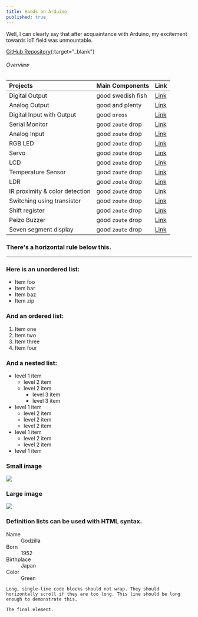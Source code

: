 ```yaml
---
title: Hands on Arduino
published: true
---
```


Well, I can clearly say that after acquaintance with Arduino, my excitement towards IoT field was unmountable.

[GitHub Repository](https://github.com/RanitPradhan/bi0s/tree/master/Arduino){:target="_blank"}


###### [](#header-4)Overview

| Projects                       | Main Components   | Link     |
|:-------------------------------|:------------------|:---------|
| Digital Output                 | good swedish fish | [Link]() |
| Analog Output                  | good and plenty   | [Link]() |
| Digital Input with Output      | good `oreos`      | [Link]() |
| Serial Monitor                 | good `zoute` drop | [Link]() |
| Analog Input                   | good `zoute` drop | [Link]() |
| RGB LED                        | good `zoute` drop | [Link]() |
| Servo                          | good `zoute` drop | [Link]() |
| LCD                            | good `zoute` drop | [Link]() |
| Temperature Sensor             | good `zoute` drop | [Link]() |
| LDR                            | good `zoute` drop | [Link]() |
| IR proximity & color detection | good `zoute` drop | [Link]() |
| Switching using transistor     | good `zoute` drop | [Link]() |
| Shift register                 | good `zoute` drop | [Link]() |
| Peizo Buzzer                   | good `zoute` drop | [Link]() |
| Seven segment display          | good `zoute` drop | [Link]() |
### There's a horizontal rule below this.

* * *

### Here is an unordered list:

*   Item foo
*   Item bar
*   Item baz
*   Item zip

### And an ordered list:

1.  Item one
1.  Item two
1.  Item three
1.  Item four

### And a nested list:

- level 1 item
  - level 2 item
  - level 2 item
    - level 3 item
    - level 3 item
- level 1 item
  - level 2 item
  - level 2 item
  - level 2 item
- level 1 item
  - level 2 item
  - level 2 item
- level 1 item

### Small image

![](https://assets-cdn.github.com/images/icons/emoji/octocat.png)

### Large image

![](https://guides.github.com/activities/hello-world/branching.png)


### Definition lists can be used with HTML syntax.

<dl>
<dt>Name</dt>
<dd>Godzilla</dd>
<dt>Born</dt>
<dd>1952</dd>
<dt>Birthplace</dt>
<dd>Japan</dd>
<dt>Color</dt>
<dd>Green</dd>
</dl>

```
Long, single-line code blocks should not wrap. They should horizontally scroll if they are too long. This line should be long enough to demonstrate this.
```

```
The final element.
```
